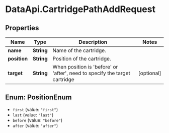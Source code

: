 # DataApi.CartridgePathAddRequest

## Properties
Name | Type | Description | Notes
------------ | ------------- | ------------- | -------------
**name** | **String** | Name of the cartridge. | 
**position** | **String** | Position of the cartridge. | 
**target** | **String** | When position is &#x27;before&#x27; or &#x27;after&#x27;, need to specify the target cartridge | [optional] 

<a name="PositionEnum"></a>
## Enum: PositionEnum

* `first` (value: `"first"`)
* `last` (value: `"last"`)
* `before` (value: `"before"`)
* `after` (value: `"after"`)

